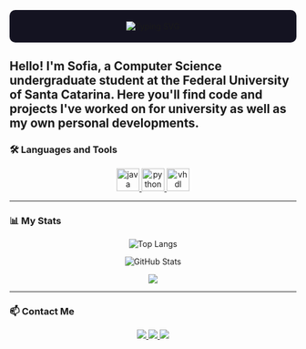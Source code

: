 <p align="center" style="background-color: #141321; padding: 20px; border-radius: 10px;">
  <img src="https://readme-typing-svg.herokuapp.com?font=Courier+New&size=24&pause=1000&color=FF79C6&center=true&vCenter=true&width=435&lines=Hello%2C+World!+🌍" alt="Typing SVG" />
</p>


Hello! I'm Sofia, a Computer Science undergraduate student at the Federal University of Santa Catarina. Here you'll find code and projects I've worked on for university as well as my own personal developments.
---

### 🛠️ Languages and Tools

<p align="center">
  <a href="https://www.java.com" target="_blank">
    <img src="https://cdn.jsdelivr.net/gh/devicons/devicon/icons/java/java-original.svg" alt="java" width="40" height="40"/>
  </a>
  <a href="https://www.python.org" target="_blank">
    <img src="https://cdn.jsdelivr.net/gh/devicons/devicon/icons/python/python-original.svg" alt="python" width="40" height="40"/>
  </a>
  <a href="https://en.wikipedia.org/wiki/VHDL" target="_blank">
    <img src="https://img.icons8.com/external-outline-juicy-fish/60/ffffff/chip.png" alt="vhdl" width="40" height="40"/>
  </a>
</p>

---

### 📊 My Stats

<p align="center">
  <img src="https://github-readme-stats.vercel.app/api/top-langs/?username=sofiagazolla&layout=compact&theme=radical" alt="Top Langs"/>
</p>

<p align="center">
  <img src="https://github-readme-stats.vercel.app/api?username=sofiagazolla&show_icons=true&theme=radical" alt="GitHub Stats"/>
</p>

<p align="center">
  <img src="https://github-profile-summary-cards.vercel.app/api/cards/profile-details?username=sofiagazolla&theme=radical" />
</p>


---

### 📫 Contact Me

<p align="center">
  <a href="https://www.instagram.com/sofi.gazolla/" target="_blank">
    <img src="https://img.shields.io/badge/-Instagram-%23E4405F?style=for-the-badge&logo=instagram&logoColor=white">
  </a>
  <a href="mailto:sofgazolla@gmail.com" target="_blank">
    <img src="https://img.shields.io/badge/-Gmail-%23333?style=for-the-badge&logo=gmail&logoColor=white">
  </a>
  <a href="https://www.linkedin.com/in/sofia-gazolla-da-costa-silva-79b4202a4/" target="_blank">
    <img src="https://img.shields.io/badge/-LinkedIn-%230077B5?style=for-the-badge&logo=linkedin&logoColor=white">
  </a>
</p>

